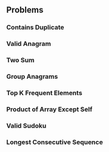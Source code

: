 ## Problems                                                       
### Contains Duplicate	
### Valid Anagram	
### Two Sum	
### Group Anagrams	
### Top K Frequent Elements	
### Product of Array Except Self	
### Valid Sudoku	
### Longest Consecutive Sequence
